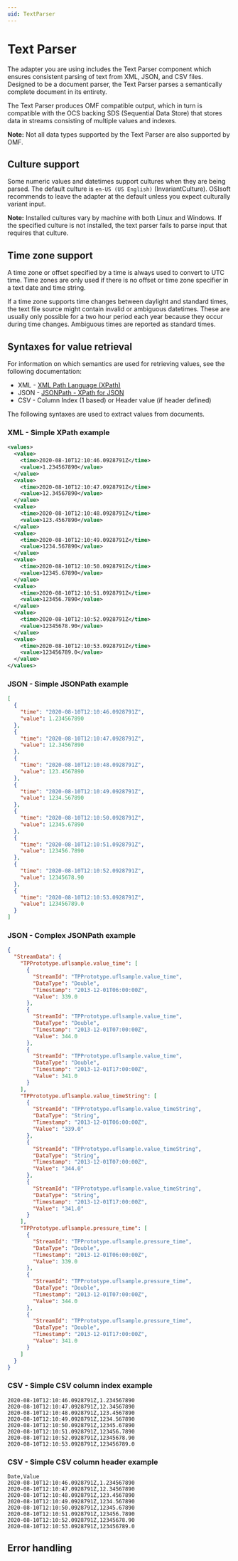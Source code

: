 ```yaml
---
uid: TextParser
---
```


# Text Parser

The adapter you are using includes the Text Parser component which ensures consistent parsing of text from XML, JSON, and CSV files. Designed to be a document parser, the Text Parser parses a semantically complete document in its entirety.

The Text Parser produces OMF compatible output, which in turn is compatible with the OCS backing SDS (Sequential Data Store) that stores data in streams consisting of multiple values and indexes.

**Note:** Not all data types supported by the Text Parser are also supported by OMF.

## Culture support

Some numeric values and datetimes support cultures when they are being parsed. The default culture is `en-US (US English)` (InvariantCulture). OSIsoft recommends to leave the adapter at the default unless you expect culturally variant input.

**Note:** Installed cultures vary by machine with both Linux and Windows. If the specified culture is not installed, the text parser fails to parse input that requires that culture.

## Time zone support

A time zone or offset specified by a time is always used to convert to UTC time. Time zones are only used if there is no offset or time zone specifier in a text date and time string.

If a time zone supports time changes between daylight and standard times, the text file source might contain invalid or ambiguous datetimes. These are usually only possible for a two hour period each year because they occur during time changes. Ambiguous times are reported as standard times.

## Syntaxes for value retrieval

For information on which semantics are used for retrieving values, see the following documentation:

- XML - [XML Path Language (XPath)](https://www.w3.org/TR/1999/REC-xpath-19991116/)
- JSON - [JSONPath - XPath for JSON](https://goessner.net/articles/JsonPath/)
- CSV - Column Index (1 based) or Header value (if header defined)

The following syntaxes are used to extract values from documents.

### XML - Simple XPath example

```xml
<values>
  <value>
    <time>2020-08-10T12:10:46.0928791Z</time>
    <value>1.234567890</value>
  </value>
  <value>
    <time>2020-08-10T12:10:47.0928791Z</time>
    <value>12.34567890</value>
  </value>
  <value>
    <time>2020-08-10T12:10:48.0928791Z</time>
    <value>123.4567890</value>
  </value>
  <value>
    <time>2020-08-10T12:10:49.0928791Z</time>
    <value>1234.567890</value>
  </value>
  <value>
    <time>2020-08-10T12:10:50.0928791Z</time>
    <value>12345.67890</value>
  </value>
  <value>
    <time>2020-08-10T12:10:51.0928791Z</time>
    <value>123456.7890</value>
  </value>
  <value>
    <time>2020-08-10T12:10:52.0928791Z</time>
    <value>12345678.90</value>
  </value>
  <value>
    <time>2020-08-10T12:10:53.0928791Z</time>
    <value>123456789.0</value>
  </value>
</values>
```

### JSON - Simple JSONPath example

```json
[
  {
    "time": "2020-08-10T12:10:46.0928791Z",
    "value": 1.234567890
  },
  {
    "time": "2020-08-10T12:10:47.0928791Z",
    "value": 12.34567890
  },
  {
    "time": "2020-08-10T12:10:48.0928791Z",
    "value": 123.4567890
  },
  {
    "time": "2020-08-10T12:10:49.0928791Z",
    "value": 1234.567890
  },
  {
    "time": "2020-08-10T12:10:50.0928791Z",
    "value": 12345.67890
  },
  {
    "time": "2020-08-10T12:10:51.0928791Z",
    "value": 123456.7890
  },
  {
    "time": "2020-08-10T12:10:52.0928791Z",
    "value": 12345678.90
  },
  {
    "time": "2020-08-10T12:10:53.0928791Z",
    "value": 123456789.0
  }
]
```

### JSON - Complex JSONPath example

```json
{
  "StreamData": {
    "TPPrototype.uflsample.value_time": [
      {
        "StreamId": "TPPrototype.uflsample.value_time",
        "DataType": "Double",
        "Timestamp": "2013-12-01T06:00:00Z",
        "Value": 339.0
      },
      {
        "StreamId": "TPPrototype.uflsample.value_time",
        "DataType": "Double",
        "Timestamp": "2013-12-01T07:00:00Z",
        "Value": 344.0
      },
      {
        "StreamId": "TPPrototype.uflsample.value_time",
        "DataType": "Double",
        "Timestamp": "2013-12-01T17:00:00Z",
        "Value": 341.0
      }
    ],
    "TPPrototype.uflsample.value_timeString": [
      {
        "StreamId": "TPPrototype.uflsample.value_timeString",
        "DataType": "String",
        "Timestamp": "2013-12-01T06:00:00Z",
        "Value": "339.0"
      },
      {
        "StreamId": "TPPrototype.uflsample.value_timeString",
        "DataType": "String",
        "Timestamp": "2013-12-01T07:00:00Z",
        "Value": "344.0"
      },
      {
        "StreamId": "TPPrototype.uflsample.value_timeString",
        "DataType": "String",
        "Timestamp": "2013-12-01T17:00:00Z",
        "Value": "341.0"
      }
    ],
    "TPPrototype.uflsample.pressure_time": [
      {
        "StreamId": "TPPrototype.uflsample.pressure_time",
        "DataType": "Double",
        "Timestamp": "2013-12-01T06:00:00Z",
        "Value": 339.0
      },
      {
        "StreamId": "TPPrototype.uflsample.pressure_time",
        "DataType": "Double",
        "Timestamp": "2013-12-01T07:00:00Z",
        "Value": 344.0
      },
      {
        "StreamId": "TPPrototype.uflsample.pressure_time",
        "DataType": "Double",
        "Timestamp": "2013-12-01T17:00:00Z",
        "Value": 341.0
      }
    ]
  }
}
```

### CSV - Simple CSV column index example

```csv
2020-08-10T12:10:46.0928791Z,1.234567890
2020-08-10T12:10:47.0928791Z,12.34567890
2020-08-10T12:10:48.0928791Z,123.4567890
2020-08-10T12:10:49.0928791Z,1234.567890
2020-08-10T12:10:50.0928791Z,12345.67890
2020-08-10T12:10:51.0928791Z,123456.7890
2020-08-10T12:10:52.0928791Z,12345678.90
2020-08-10T12:10:53.0928791Z,123456789.0
```

### CSV - Simple CSV column header example

```csv
Date,Value
2020-08-10T12:10:46.0928791Z,1.234567890
2020-08-10T12:10:47.0928791Z,12.34567890
2020-08-10T12:10:48.0928791Z,123.4567890
2020-08-10T12:10:49.0928791Z,1234.567890
2020-08-10T12:10:50.0928791Z,12345.67890
2020-08-10T12:10:51.0928791Z,123456.7890
2020-08-10T12:10:52.0928791Z,12345678.90
2020-08-10T12:10:53.0928791Z,123456789.0
```

## Error handling
